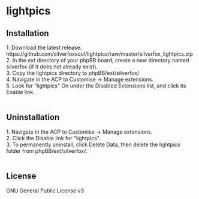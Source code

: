 # lightpics
<h2>Installation</h2>
1. Download the latest release.<br>
https://github.com/silverfoxsoul/lightpics/raw/master/silverfox_lightpics.zip <br>
2. In the ext directory of your phpBB board, create a new directory named silverfox (if it does not already exist).<br>
3. Copy the lightpics directory to phpBB/ext/silverfox/<br>
4. Navigate in the ACP to Customise -> Manage extensions.<br>
5. Look for "lightpics" On under the Disabled Extensions list, and click its Enable link.<br>
<br>
<h2>Uninstallation</h2>
1. Navigate in the ACP to Customise -> Manage extensions.<br>
2. Click the Disable link for "lightpics".<br>
3. To permanently uninstall, click Delete Data, then delete the lightpics folder from phpBB/ext/silverfox/.<br>
<br>
<h2>License</h3>
GNU General Public License v3<br>
